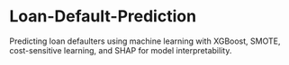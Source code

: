 # Loan-Default-Prediction
Predicting loan defaulters using machine learning with XGBoost, SMOTE, cost-sensitive learning, and SHAP for model interpretability.
